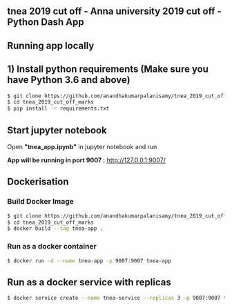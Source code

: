 ## tnea 2019 cut off - Anna university 2019 cut off - Python Dash App

## Running app locally

   ## 1) Install python requirements (Make sure you have Python 3.6 and above)
   
   ```sh
   $ git clone https://github.com/anandhakumarpalanisamy/tnea_2019_cut_off_marks.git
   $ cd tnea_2019_cut_off_marks
   $ pip install -r requirements.txt
   ```
   ## Start jupyter notebook

   Open **"tnea_app.ipynb"** in jupyter notebook and run

   **App will be running in port 9007 :** http://127.0.0.1:9007/


## Dockerisation

### Build Docker Image

```sh
$ git clone https://github.com/anandhakumarpalanisamy/tnea_2019_cut_off_marks.git
$ cd tnea_2019_cut_off_marks
$ docker build --tag tnea-app .
```

### Run as a docker container

```sh
$ docker run -d --name tnea-app -p 9007:9007 tnea-app
```

## Run as a docker service with replicas

```sh
$ docker service create --name tnea-service --replicas 3 -p 9007:9007 tnea-app:latest
```
